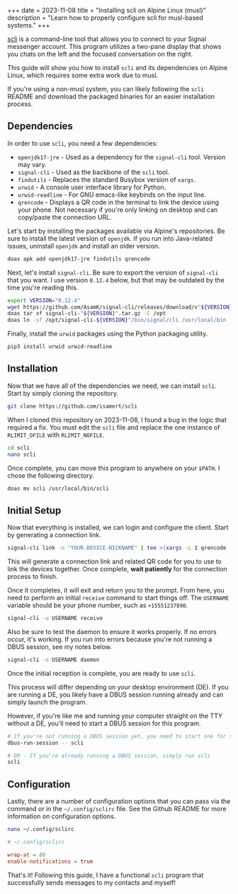 +++
date = 2023-11-08
title = "Installing scli on Alpine Linux (musl)"
description = "Learn how to properly configure scli for musl-based systems."
+++

[scli](https://github.com/isamert/scli) is a command-line tool that
allows you to connect to your Signal messenger account. This program
utilizes a two-pane display that shows you chats on the left and the
focused conversation on the right.

This guide will show you how to install `scli` and its
dependencies on Alpine Linux, which requires some extra work due to
musl.

If you're using a non-musl system, you can likely following the
`scli` README and download the packaged binaries for an
easier installation process.

## Dependencies

In order to use `scli`, you need a few dependencies:

-   `openjdk17-jre` - Used as a dependency for the
    `signal-cli` tool. Version may vary.
-   `signal-cli` - Used as the backbone of the
    `scli` tool.
-   `findutils` - Replaces the standard Busybox version of
    `xargs`.
-   `urwid` - A console user interface library for Python.
-   `urwid-readline` - For GNU emacs-like keybinds on the
    input line.
-   `qrencode` - Displays a QR code in the terminal to link
    the device using your phone. Not necessary if you're only linking
    on desktop and can copy/paste the connection URL.

Let's start by installing the packages available via Alpine's
repositories. Be sure to install the latest version of
`openjdk`. If you run into Java-related issues, uninstall
`openjdk` and install an older version.

```sh
doas apk add openjdk17-jre findutils qrencode
```

Next, let's install `signal-cli`. Be sure to export the
version of `signal-cli` that you want. I use version
`0.12.4` below, but that may be outdated by the time you're
reading this.

```sh
export VERSION="0.12.4"
wget https://github.com/AsamK/signal-cli/releases/download/v"${VERSION}"/signal-cli-"${VERSION}".tar.gz
doas tar xf signal-cli-"${VERSION}".tar.gz -C /opt
doas ln -sf /opt/signal-cli-${VERSION}"/bin/signal/cli /usr/local/bin
```

Finally, install the `urwid` packages using the Python
packaging utility.

```sh
pip3 install urwid urwid-readline
```

## Installation

Now that we have all of the dependencies we need, we can install
`scli`. Start by simply cloning the repository.

```sh
git clone https://github.com/isamert/scli
```

When I cloned this repository on 2023-11-08, I found a bug in the logic
that required a fix. You must edit the `scli` file and
replace the one instance of `RLIMIT_OFILE` with
`RLIMIT_NOFILE`.

```sh
cd scli
nano scli
```

Once complete, you can move this program to anywhere on your
`$PATH`. I chose the following directory.

```sh
doas mv scli /usr/local/bin/scli
```

## Initial Setup

Now that everything is installed, we can login and configure the client.
Start by generating a connection link.

```sh
signal-cli link -n "YOUR-DEVICE-NICKNAME" | tee >(xargs -L 1 qrencode -t utf8)
```

This will generate a connection link and related QR code for you to use
to link the devices together. Once complete, **wait patiently** for the
connection process to finish.

Once it completes, it will exit and return you to the prompt. From here,
you need to perform an initial `receive` command to start
things off. The `USERNAME` variable should be your phone
number, such as `+15551237890`.

```sh
signal-cli -u USERNAME receive
```

Also be sure to test the daemon to ensure it works properly. If no
errors occur, it's working. If you run into errors because you're not
running a DBUS session, see my notes below.

```sh
signal-cli -u USERNAME daemon
```

Once the initial reception is complete, you are ready to use
`scli`.

This process will differ depending on your desktop environment (DE). If
you are running a DE, you likely have a DBUS session running already and
can simply launch the program.

However, if you're like me and running your computer straight on the
TTY without a DE, you'll need to start a DBUS session for this program.

```sh
# If you're not running a DBUS session yet, you need to start one for scli
dbus-run-session -- scli

# OR - If you're already running a DBUS session, simply run scli
scli
```

## Configuration

Lastly, there are a number of configuration options that you can pass
via the command or in the `~/.config/sclirc` file. See the
Github README for more information on configuration options.

```sh
nano ~/.config/sclirc
```

```conf
# ~/.config/sclirc

wrap-at = 80
enable-notifications = true
```

That's it! Following this guide, I have a functional `scli`
program that successfully sends messages to my contacts and myself!
